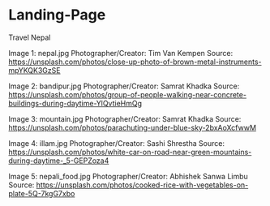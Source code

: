 # Landing-Page

Travel Nepal

Image 1: nepal.jpg
Photographer/Creator: Tim Van Kempen
Source: https://unsplash.com/photos/close-up-photo-of-brown-metal-instruments-mpYKQK3GzSE

Image 2: bandipur.jpg
Photographer/Creator: Samrat Khadka
Source: https://unsplash.com/photos/group-of-people-walking-near-concrete-buildings-during-daytime-YlQvtieHmQg

Image 3: mountain.jpg
Photographer/Creator: Samrat Khadka
Source: https://unsplash.com/photos/parachuting-under-blue-sky-2bxAoXcfwwM

Image 4: illam.jpg
Photographer/Creator: Sashi Shrestha
Source: https://unsplash.com/photos/white-car-on-road-near-green-mountains-during-daytime-_5-GEPZoza4

Image 5: nepali_food.jpg
Photographer/Creator: Abhishek Sanwa Limbu
Source: https://unsplash.com/photos/cooked-rice-with-vegetables-on-plate-5Q-7kgG7xbo
